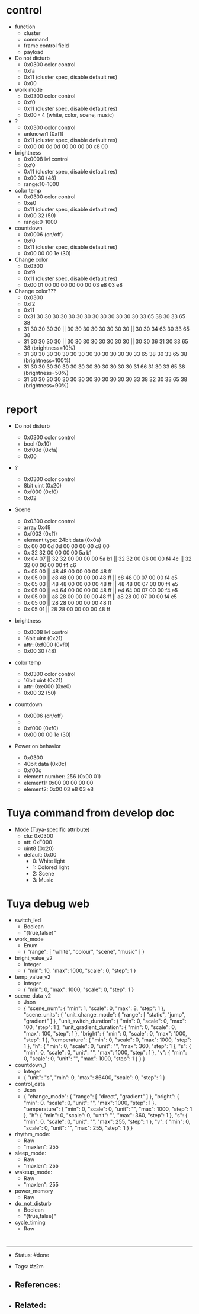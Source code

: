 # control
- function
	- cluster
	- command
	- frame control field
	- payload
- Do not disturb
	- 0x0300 color control
	- 0xfa
	- 0x11 (cluster spec, disable default res)
	- 0x00
- work mode
	- 0x0300 color control
	- 0xf0
	- 0x11 (cluster spec, disable default res)
	- 0x00 - 4 (white, color, scene, music)
- ?
	- 0x0300 color control
	- unknown1 (0xf1)
	- 0x11 (cluster spec, disable default res)
	- 0x00 00 0d 0d 00 00 00 00 c8 00
- brightness
	- 0x0008 lvl control
	- 0xf0
	- 0x11 (cluster spec, disable default res)
	- 0x00 30 (48)
	- range:10-1000
- color temp
	- 0x0300 color control
	- 0xe0
	- 0x11 (cluster spec, disable default res)
	- 0x00 32 (50)
	- range:0-1000
- countdown
	- 0x0006 (on/off)
	- 0xf0
	- 0x11 (cluster spec, disable default res)
	- 0x00 00 00 1e (30)
- Change color
	- 0x0300
	- 0xf9
	- 0x11 (cluster spec, disable default res)
	- 0x00 01 00 00 00 00 00 00 03 e8 03 e8
- Change color???
	- 0x0300
	- 0xf2
	- 0x11
	- 0x31 30 30 30 30 30 30 30 30 30 30 30 30 30 33 65 38 30 33 65 38
	- 31 30 30 30 30 || 30 30 30 30 30 30 30 30 || 30 30 34 63 30 33 65 38
	- 31 30 30 30 30 || 30 30 30 30 30 30 30 30 || 30 30 36 31 30 33 65 38 (brightness=10%)
	- 31 30 30 30 30 30 30 30 30 30 30 30 30 30 33 65 38 30 33 65 38 (brightness=100%)
	- 31 30 30 30 30 30 30 30 30 30 30 30 30 30 31 66 31 30 33 65 38 (brightness=50%)
	- 31 30 30 30 30 30 30 30 30 30 30 30 30 30 33 38 32 30 33 65 38 (brightness=90%)







# report
- Do not disturb
	- 0x0300 color control
	- bool (0x10)
	- 0xf00d (0xfa)
	- 0x00
- ?
	- 0x0300 color control
	- 8bit  uint (0x20)
	- 0xf000 (0xf0)
	- 0x02
- Scene
	- 0x0300 color control
	- array 0x48
	- 0xf003 (0xf1)
	- element type: 24bit data (0x0a)
	- 0x 00 00 0d 0d 00 00 00 00 c8 00
	- 0x 32 32 00 00 00 00 5a b1
	- 0x 04 07 || 32 32 00 00 00 00 5a b1 || 32 32 00 06 00 00 f4 4c || 32 32 00 06 00 00 f4 c6
	- 0x 05 00 || 48 48 00 00 00 00 48 ff
	- 0x 05 00 || c8 48 00 00 00 00 48 ff || c8 48 00 07 00 00 f4 e5
	- 0x 05 03 || 48 48 00 00 00 00 48 ff || 48 48 00 07 00 00 f4 e5
	- 0x 05 00 || e4 64 00 00 00 00 48 ff || e4 64 00 07 00 00 f4 e5
	- 0x 05 00 || a8 28 00 00 00 00 48 ff || a8 28 00 07 00 00 f4 e5
	- 0x 05 00 || 28 28 00 00 00 00 48 ff
	- 0x 05 01 || 28 28 00 00 00 00 48 ff











- brightness
	- 0x0008 lvl control
	- 16bit  uint (0x21)
	- attr: 0xf000 (0xf0)
	- 0x00 30 (48)
- color temp
	- 0x0300 color control
	- 16bit  uint (0x21)
	- attr: 0xe000 (0xe0)
	- 0x00 32 (50)
- countdown
	- 0x0006 (on/off)
	- 
	- 0xf000 (0xf0)
	- 0x00 00 00 1e (30)
- Power on behavior
	- 0x0300
	- 40bit data (0x0c)
	- 0xf00c
	- element number: 256 (0x00 01)
	- element1: 0x00 00 00 00 00
	- element2: 0x00 03 e8 03 e8

# Tuya command from develop doc
- Mode (Tuya-specific attribute)
	- clu: 0x0300
	- att: 0xF000
	- uint8 (0x20)
	- default: 0x00
		- 0: White light
		- 1: Colored light
		- 2: Scene
		- 3: Music



# Tuya debug web

- switch_led
	- Boolean	
	- "{true,false}"
- work_mode
	- Enum
	- {
  "range": [
    "white",
    "colour",
    "scene",
    "music"
  ]
}
- bright_value_v2
	- Integer
	- {
  "min": 10,
  "max": 1000,
  "scale": 0,
  "step": 1
}
- temp_value_v2
	- Integer
	- {
  "min": 0,
  "max": 1000,
  "scale": 0,
  "step": 1
}
- scene_data_v2
	- Json
	- {
  "scene_num": {
    "min": 1,
    "scale": 0,
    "max": 8,
    "step": 1
  },
  "scene_units": {
    "unit_change_mode": {
      "range": [
        "static",
        "jump",
        "gradient"
      ]
    },
    "unit_switch_duration": {
      "min": 0,
      "scale": 0,
      "max": 100,
      "step": 1
    },
    "unit_gradient_duration": {
      "min": 0,
      "scale": 0,
      "max": 100,
      "step": 1
    },
    "bright": {
      "min": 0,
      "scale": 0,
      "max": 1000,
      "step": 1
    },
    "temperature": {
      "min": 0,
      "scale": 0,
      "max": 1000,
      "step": 1
    },
    "h": {
      "min": 0,
      "scale": 0,
      "unit": "",
      "max": 360,
      "step": 1
    },
    "s": {
      "min": 0,
      "scale": 0,
      "unit": "",
      "max": 1000,
      "step": 1
    },
    "v": {
      "min": 0,
      "scale": 0,
      "unit": "",
      "max": 1000,
      "step": 1
    }
  }
}
- countdown_1
	- Integer
	- {
  "unit": "s",
  "min": 0,
  "max": 86400,
  "scale": 0,
  "step": 1
}
- control_data
	- Json
	- {
  "change_mode": {
    "range": [
      "direct",
      "gradient"
    ]
  },
  "bright": {
    "min": 0,
    "scale": 0,
    "unit": "",
    "max": 1000,
    "step": 1
  },
  "temperature": {
    "min": 0,
    "scale": 0,
    "unit": "",
    "max": 1000,
    "step": 1
  },
  "h": {
    "min": 0,
    "scale": 0,
    "unit": "",
    "max": 360,
    "step": 1
  },
  "s": {
    "min": 0,
    "scale": 0,
    "unit": "",
    "max": 255,
    "step": 1
  },
  "v": {
    "min": 0,
    "scale": 0,
    "unit": "",
    "max": 255,
    "step": 1
  }
}
- rhythm_mode:
	- Raw
	- "maxlen": 255
- sleep_mode:
	- Raw
	- "maxlen": 255
- wakeup_mode:
	- Raw
	- "maxlen": 255
- power_memory
	- Raw
- do_not_disturb
	- Boolean	
	- "{true,false}"
- cycle_timing
	- Raw



# 

---
- Status: #done

- Tags: #z2m 

- References:
	- 

- Related:
	- 
